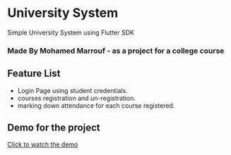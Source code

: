 # University System

Simple University System using Flutter SDK

### Made By Mohamed Marrouf - as a project for a college course

## Feature List

- Login Page using student credentials.
- courses registration and un-registration.
- marking down attendance for each course registered.

## Demo for the project
<a tagret="_blank" href="https://youtu.be/MJudspGSvnQ">Click to watch the demo</a>
